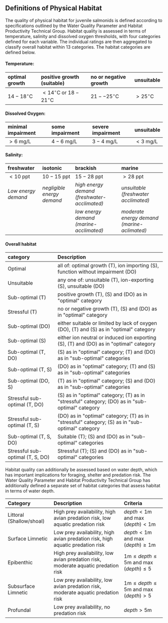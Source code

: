 ## Definitions of Physical Habitat

The quality of physical habitat for juvenile salmonids is defined according to
specifications outlined by the Water Quality Parameter and Habitat Productivity
Technical Group. Habitat quality is assessed in terms of temperature, salinity
and dissolved oxygen thresholds, with four categories defined for each variable.
The individual ratings are then aggregated to classify overall habitat within 
13 categories. The habitat categories are defined below.


#### Temperature:

| optimal growth        | positive growth (suitable)                    | no or negative growth             | unsuitable           |
|:----------------------|:----------------------------------------------|:----------------------------------|:---------------------|
| $14-18^\circ\text{C}$ | $< 14^\circ\text{C}$ or $18-21^\circ\text{C}$ | $21--25^\circ\text{C}$            | $> 25^\circ\text{C}$ |


#### Dissolved Oxygen:

| minimal impairment          | some impairment    | severe impairment         | unsuitable         |
|:----------------------------|:-------------------|:--------------------------|:-------------------|
| $> 6 \text{ mg/L}$          | $4-6 \text{ mg/L}$ | $3-4 \text{ mg/L}$        | $< 3 \text{ mg/L}$ |


#### Salinity:

| freshwater           | isotonic                   | brackish                                     | marine                                       |
|:---------------------|:---------------------------|:---------------------------------------------|:---------------------------------------------|
| $< 10 \text{ ppt}$   | $10-15 \text{ ppt}$        | $15-28 \text{ ppt}$                          | $> 28 \text{ ppt}$                           |
| *Low energy demand*  | *negligible energy demand* | *high energy demand (freshwater-acclimated)* | *unsuitable (freshwater acclimated)*         |
|                      |                            | *low energy demand (marine-acclimated)*      | *moderate energy demand (marine-aclimated)*  |


#### Overall habitat

| category                         | Description                                                                                     |
|:---------------------------------|:------------------------------------------------------------------------------------------------|
| Optimal                          | all of: optimal growth (T), ion importing (S), function without impairment (DO)                 |
| Unsuitable                       | any one of: unsuitable (T), ion-exporting (S), unsuitable (DO)                                  |
| Sub-optimal (T)                  | positive growth (T), (S) and (DO) as in "optimal" category                                      |
| Stressful (T)                    | no or negative growth (T), (S) and (DO) as in "optimal" category                                |
| Sub-optimal (DO)                 | either suitable or limited by lack of oxygen (DO), (T) and (S) as in "optimal" category         |
| Sub-optimal (S)                  | either ion neutral or induced ion exporting (S), (T) and (DO) as in "optimal" category          |
| Sub-optimal (T, DO)              | (S) as in "optimal" category; (T) and (DO) as in "sub-optimal" categories                       |
| Sub-optimal (T, S)               | (DO) as in "optimal" category; (T) and (S) as in "sub-optimal" categories                       |
| Sub-optimal (DO, S)              | (T) as in "optimal" category; (S) and (DO) as in "sub-optimal" categories                       |
| Stressful sub-optimal (T, DO)    | (S) as in "optimal" category; (T) as in "stressful" category; (DO) as in "sub-optimal" category |
| Stressful sub-optimal (T, S)     | (DO) as in "optimal" category; (T) as in "stressful" category; (S) as in "sub-optimal" category |
| Sub-optimal (T, S, DO)           | Suitable (T); (S) and (DO) as in "sub-optimal" categories                                       |
| Stressful sub-optimal (T, S, DO) | Stressful (T); (S) and (DO) as in "sub-optimal" categories                                      |

Habitat quality can additionally be assessed based on water depth, which has
important implications for foraging, shelter and predation risk. The Water 
Quality Parameter and Habitat Productivity Technical Group has additionally 
defined a separate set of habitat categories that assess habitat in terms of 
water depth.

| Category                  | Description                                                                       | Criteria                                                       |
|:--------------------------|:----------------------------------------------------------------------------------|:---------------------------------------------------------------|
| Littoral (Shallow/shoal)  | High prey availability, high avian predation risk, low aquatic predation risk     | $depth < 1\text{m}$ and $\max{(depth)} < 1\text{m}$            |
| Surface Limnetic          | Low prey availability, high avian predation risk, high aquatic predation risk     | $depth < 1\text{m}$ and $\max{(depth)} \geq 1\text{m}$         |
| Epibenthic                | High prey availability, low avian predation risk, moderate aquatic predation risk | $1\text{m} \leq depth \leq 5\text{m}$ and $\max{(depth)} \leq 5$ |
| Subsurface Limnetic       | Low prey availability, low avian predation risk, moderate aquatic predation risk  | $1\text{m} \leq depth \leq 5\text{m}$ and $\max{(depth)} > 5$    |
| Profundal                 | Low prey availability, no predation risk                                         | $depth > 5\text{m}$                                            |

